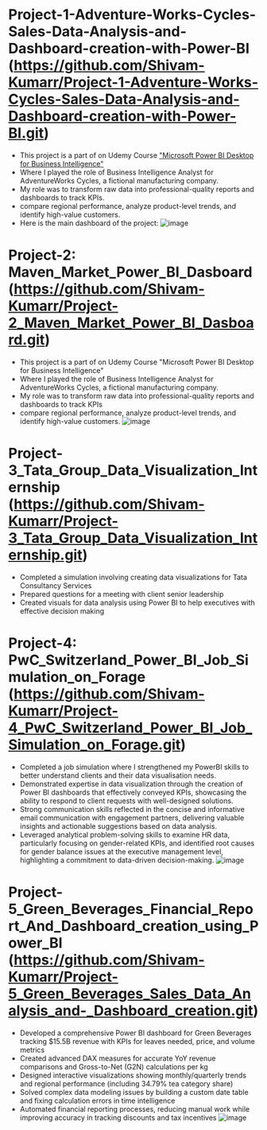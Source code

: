 # Project-1-Adventure-Works-Cycles-Sales-Data-Analysis-and-Dashboard-creation-with-Power-BI (https://github.com/Shivam-Kumarr/Project-1-Adventure-Works-Cycles-Sales-Data-Analysis-and-Dashboard-creation-with-Power-BI.git)
* This project is a part of on Udemy Course 
  ["Microsoft Power BI Desktop for Business Intelligence"](https://www.udemy.com/share/1013gI3@qNUjKGgImwhRjtvCDVYiWqoOX4ZvajCHMgsEVGmsSkULStZ9LqPOveZw2ebhcyrJlg==/)
* Where I played the role of Business Intelligence Analyst for AdventureWorks Cycles, a fictional manufacturing company.
* My role was to transform raw data into professional-quality reports and dashboards to track KPIs.
* compare regional performance, analyze product-level trends, and identify high-value customers.
* Here is the main dashboard of the project:
![image](https://github.com/user-attachments/assets/1b6819ad-5a67-4466-b836-17e7372052ff)


# Project-2: Maven_Market_Power_BI_Dasboard (https://github.com/Shivam-Kumarr/Project-2_Maven_Market_Power_BI_Dasboard.git)
* This project is a part of on Udemy Course "Microsoft Power BI Desktop for Business Intelligence"
* Where I played the role of Business Intelligence Analyst for AdventureWorks Cycles, a fictional manufacturing company.
* My role was to transform raw data into professional-quality reports and dashboards to track KPIs
* compare regional performance, analyze product-level trends, and identify high-value customers.
![image](https://github.com/user-attachments/assets/3b13818c-43a2-47d0-8e4e-86e6bced3e52)


# Project-3_Tata_Group_Data_Visualization_Internship (https://github.com/Shivam-Kumarr/Project-3_Tata_Group_Data_Visualization_Internship.git)

 * Completed a simulation involving creating data visualizations for Tata
   Consultancy Services
 * Prepared questions for a meeting with client senior leadership
 * Created visuals for data analysis using Power BI to help executives with effective decision
   making

# Project-4: PwC_Switzerland_Power_BI_Job_Simulation_on_Forage (https://github.com/Shivam-Kumarr/Project-4_PwC_Switzerland_Power_BI_Job_Simulation_on_Forage.git)
 * Completed a job simulation where I strengthened my PowerBI skills to better
   understand clients and their data visualisation needs.
 * Demonstrated expertise in data visualization through the creation of Power BI
   dashboards that effectively conveyed KPIs, showcasing the ability to respond
   to client requests with well-designed solutions.
 * Strong communication skills reflected in the concise and informative email
   communication with engagement partners, delivering valuable insights and
   actionable suggestions based on data analysis.
 * Leveraged analytical problem-solving skills to examine HR data, particularly
   focusing on gender-related KPIs, and identified root causes for gender
   balance issues at the executive management level, highlighting a commitment
   to data-driven decision-making.
![image](https://github.com/user-attachments/assets/9e21c83f-61af-4a1e-854d-2ddacf1d93ed)

# Project-5_Green_Beverages_Financial_Report_And_Dashboard_creation_using_Power_BI (https://github.com/Shivam-Kumarr/Project-5_Green_Beverages_Sales_Data_Analysis_and-_Dashboard_creation.git)
* Developed a comprehensive Power BI dashboard for Green Beverages tracking $15.5B revenue with KPIs for leaves needed, price, and volume metrics
* Created advanced DAX measures for accurate YoY revenue comparisons and Gross-to-Net (G2N) calculations per kg
* Designed interactive visualizations showing monthly/quarterly trends and regional performance (including 34.79% tea category share)
* Solved complex data modeling issues by building a custom date table and fixing calculation errors in time intelligence
* Automated financial reporting processes, reducing manual work while improving accuracy in tracking discounts and tax incentives
![image](https://github.com/user-attachments/assets/61619b6d-3f71-4f8e-a1c8-afe7fa560cae)



